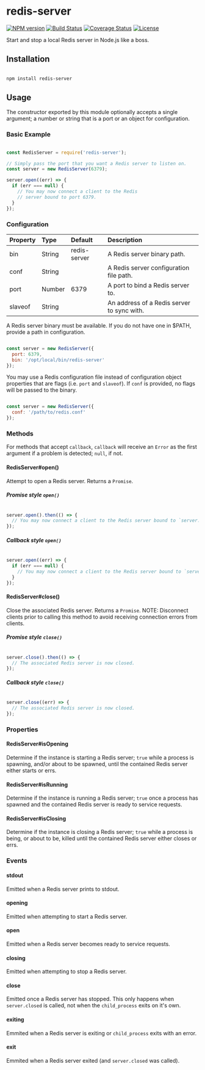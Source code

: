 # redis-server

[![NPM version](https://img.shields.io/npm/v/redis-server.svg)](https://www.npmjs.com/package/redis-server)
[![Build Status](https://img.shields.io/travis/BrandonZacharie/node-redis-server/master.svg)](https://travis-ci.org/BrandonZacharie/node-redis-server)
[![Coverage Status](https://img.shields.io/coveralls/BrandonZacharie/node-redis-server/master.svg)](https://coveralls.io/github/BrandonZacharie/node-redis-server?branch=master)
[![License](https://img.shields.io/npm/l/redis-server.svg)](https://github.com/BrandonZacharie/node-redis-server/blob/master/LICENSE.md)

Start and stop a local Redis server in Node.js like a boss.

## Installation

```Bash

npm install redis-server

```

## Usage

The constructor exported by this module optionally accepts a single argument;
a number or string that is a port or an object for configuration.

### Basic Example

```JavaScript

const RedisServer = require('redis-server');

// Simply pass the port that you want a Redis server to listen on.
const server = new RedisServer(6379);

server.open((err) => {
  if (err === null) {
    // You may now connect a client to the Redis
    // server bound to port 6379.
  }
});

```

### Configuration

| Property | Type   | Default      | Description
|:---------|:-------|:-------------|:-----------
| bin      | String | redis-server | A Redis server binary path.
| conf     | String |              | A Redis server configuration file path.
| port     | Number | 6379         | A port to bind a Redis server to.
| slaveof  | String |              | An address of a Redis server to sync with.

A Redis server binary must be available. If you do not have one in $PATH,
provide a path in configuration.

```JavaScript

const server = new RedisServer({
  port: 6379,
  bin: '/opt/local/bin/redis-server'
});

```

You may use a Redis configuration file instead of configuration object
properties that are flags (i.e. `port` and `slaveof`). If `conf` is
provided, no flags will be passed to the binary.

```JavaScript

const server = new RedisServer({
  conf: '/path/to/redis.conf'
});

```

### Methods

For methods that accept `callback`, `callback` will receive an `Error`
as the first argument if a problem is detected; `null`, if not.

#### RedisServer#open()

Attempt to open a Redis server. Returns a `Promise`.

##### Promise style `open()`

``` JavaScript

server.open().then(() => {
  // You may now connect a client to the Redis server bound to `server.port`.
});

```

##### Callback style `open()`

``` JavaScript

server.open((err) => {
  if (err === null) {
    // You may now connect a client to the Redis server bound to `server.port`.
  }
});

```

#### RedisServer#close()

Close the associated Redis server. Returns a `Promise`. NOTE: Disconnect
clients prior to calling this method to avoid receiving connection
errors from clients.

##### Promise style `close()`

``` JavaScript

server.close().then(() => {
  // The associated Redis server is now closed.
});

```

##### Callback style `close()`

``` JavaScript

server.close((err) => {
  // The associated Redis server is now closed.
});

```

### Properties

#### RedisServer#isOpening

Determine if the instance is starting a Redis server; `true` while a
process is spawning, and/or about to be spawned, until the contained Redis
server either starts or errs.

#### RedisServer#isRunning

Determine if the instance is running a Redis server; `true` once a process
has spawned and the contained Redis server is ready to service requests.

#### RedisServer#isClosing

Determine if the instance is closing a Redis server; `true` while a
process is being, or about to be, killed until the contained Redis server either
closes or errs.

### Events

#### stdout

Emitted when a Redis server prints to stdout.

#### opening

Emitted when attempting to start a Redis server.

#### open

Emitted when a Redis server becomes ready to service requests.

#### closing

Emitted when attempting to stop a Redis server.

#### close

Emitted once a Redis server has stopped. This only happens when `server.closed` is called,
not when the `child_process` exits on it's own.

#### exiting

Emmited when a Redis server is exiting or `child_process` exits with an error.

#### exit

Emmited when a Redis server exited (and `server.closed` was called).
